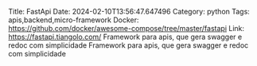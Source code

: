 Title: FastApi
Date: 2024-02-10T13:56:47.647496
Category: python
Tags: apis,backend,micro-framework
Docker: https://github.com/docker/awesome-compose/tree/master/fastapi
Link: https://fastapi.tiangolo.com/
Framework para apis, que gera swagger e redoc com simplicidade
Framework para apis, que gera swagger e redoc com simplicidade

